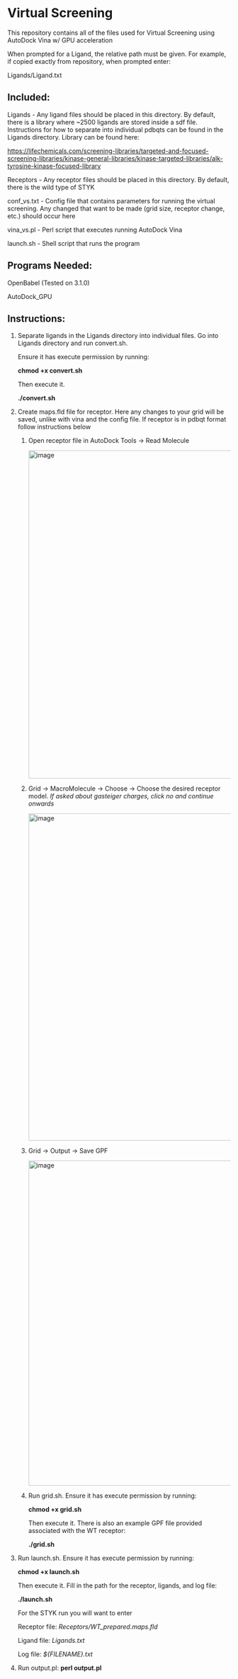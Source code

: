 # Virtual Screening

This repository contains all of the files used for Virtual Screening using AutoDock Vina w/ GPU acceleration

When prompted for a Ligand, the relative path must be given. For example, if copied exactly from repository, when prompted enter:

Ligands/Ligand.txt

## Included:

Ligands - Any ligand files should be placed in this directory. By default, there is a library where ~2500 ligands are stored inside a sdf file. Instructions for how to separate into individual pdbqts can be found in the Ligands directory. Library can be found here:

https://lifechemicals.com/screening-libraries/targeted-and-focused-screening-libraries/kinase-general-libraries/kinase-targeted-libraries/alk-tyrosine-kinase-focused-library

Receptors - Any receptor files should be placed in this directory. By default, there is the wild type of STYK

conf_vs.txt - Config file that contains parameters for running the virtual screening. Any changed that want to be made (grid size, receptor change, etc.) should occur here

vina_vs.pl - Perl script that executes running AutoDock Vina 

launch.sh - Shell script that runs the program

## Programs Needed:

OpenBabel (Tested on 3.1.0)

AutoDock_GPU

## Instructions:

1. Separate ligands in the Ligands directory into individual files. Go into Ligands directory and run convert.sh.

      Ensure it has execute permission by running:
      
      __chmod +x convert.sh__

      Then execute it.

      __./convert.sh__
2. Create maps.fld file for receptor. Here any changes to your grid will be saved, unlike with vina and the config file. If receptor is in pdbqt format follow instructions below
   1. Open receptor file in AutoDock Tools -> Read Molecule
     
      <img width="741" alt="image" src="https://github.com/user-attachments/assets/b354e5fa-3300-4ae8-a0c6-367424be2856">
 
   2. Grid -> MacroMolecule -> Choose -> Choose the desired receptor model.
      _If asked about gasteiger charges, click no and continue onwards_
      
      <img width="739" alt="image" src="https://github.com/user-attachments/assets/ad53fa6f-2bea-4efc-9c36-63a176e3806d">

   3. Grid -> Output -> Save GPF

      <img width="734" alt="image" src="https://github.com/user-attachments/assets/9034f2aa-5120-42a0-be5b-551cd028830f">

   4. Run grid.sh. Ensure it has execute permission by running:
      
      __chmod +x grid.sh__

      Then execute it. There is also an example GPF file provided associated with the WT receptor:

      __./grid.sh__

3. Run launch.sh. Ensure it has execute permission by running:
      
      __chmod +x launch.sh__

      Then execute it. Fill in the path for the receptor, ligands, and log file:

      __./launch.sh__

   For the STYK run you will want to enter
   
   Receptor file: _Receptors/WT_prepared.maps.fld_
   
   Ligand file: _Ligands.txt_
   
   Log file: _${FILENAME}.txt_

4. Run output.pl:
   __perl output.pl__
   
